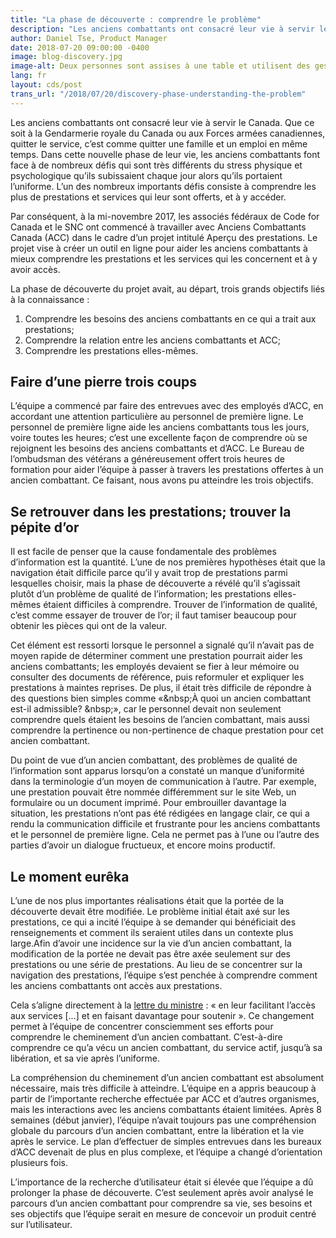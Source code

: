 ```yaml
---
title: "La phase de découverte : comprendre le problème"
description: "Les anciens combattants ont consacré leur vie à servir le Canada. Que ce soit à la Gendarmerie royale du Canada ou aux Forces armées canadiennes, quitter le service, c’est comme quitter une famille et un emploi en même temps. Dans cette nouvelle phase de leur vie, les anciens combattants font face à de nombreux défis qui sont très différents du stress physique et psychologique qu’ils subissaient chaque jour alors qu’ils portaient l’uniforme. L’un des nombreux importants défis consiste à comprendre les plus de prestations et services qui leur sont offerts, et à y accéder."
author: Daniel Tse, Product Manager
date: 2018-07-20 09:00:00 -0400
image: blog-discovery.jpg
image-alt: Deux personnes sont assises à une table et utilisent des gestes de la main en discutant de leur travail.
lang: fr
layout: cds/post
trans_url: "/2018/07/20/discovery-phase-understanding-the-problem"
---
```


Les anciens combattants ont consacré leur vie à servir le Canada. Que ce soit à la Gendarmerie royale du Canada ou aux Forces armées canadiennes, quitter le service, c’est comme quitter une famille et un emploi en même temps. Dans cette nouvelle phase de leur vie, les anciens combattants font face à de nombreux défis qui sont très différents du stress physique et psychologique qu’ils subissaient chaque jour alors qu’ils portaient l’uniforme. L’un des nombreux importants défis consiste à comprendre les plus de prestations et services qui leur sont offerts, et à y accéder.

Par conséquent, à la mi-novembre 2017, les associés fédéraux de Code for Canada et le SNC ont commencé à travailler avec Anciens Combattants Canada (ACC) dans le cadre d’un projet intitulé Aperçu des prestations. Le projet vise à créer un outil en ligne pour aider les
anciens combattants à mieux comprendre les prestations et les services qui les concernent et à y avoir accès.

La phase de découverte du projet avait, au départ, trois grands objectifs liés à la connaissance :
1. Comprendre les besoins des anciens combattants en ce qui a trait aux prestations;
2. Comprendre la relation entre les anciens combattants et ACC;
3. Comprendre les prestations elles-mêmes.

## Faire d’une pierre trois coups

L’équipe a commencé par faire des entrevues avec des employés d’ACC, en accordant une attention particulière au personnel de première ligne. Le personnel de première ligne aide les anciens combattants tous les jours, voire toutes les heures; c’est une excellente façon de comprendre où se rejoignent les besoins des anciens combattants et d’ACC. Le Bureau de l’ombudsman des vétérans a généreusement offert trois heures de formation pour aider l’équipe à passer à travers les prestations offertes à un ancien combattant. Ce faisant, nous avons pu atteindre les trois objectifs.

## Se retrouver dans les prestations; trouver la pépite d’or

Il est facile de penser que la cause fondamentale des problèmes d’information est la quantité. L’une de nos premières hypothèses était que la navigation était difficile parce qu’il y avait trop de prestations parmi lesquelles choisir, mais la phase de découverte a révélé qu’il s’agissait plutôt d’un problème de qualité de l’information; les prestations elles-mêmes étaient difficiles à comprendre. Trouver de l’information de qualité, c’est comme essayer de trouver de l’or; il faut tamiser beaucoup pour obtenir les pièces qui ont de la valeur.

Cet élément est ressorti lorsque le personnel a signalé qu’il n’avait pas de moyen rapide de déterminer comment une prestation pourrait aider les anciens combattants; les employés devaient se fier à leur mémoire ou consulter des documents de référence, puis reformuler et expliquer les prestations à maintes reprises. De plus, il était très difficile de répondre à des questions bien simples comme «&amp;nbsp;À quoi un ancien combattant est-il admissible? &amp;nbsp;», car le personnel devait non seulement comprendre quels étaient les besoins de l’ancien combattant, mais aussi comprendre la pertinence ou non-pertinence de chaque prestation pour cet ancien combattant.

Du point de vue d’un ancien combattant, des problèmes de qualité de l’information sont apparus lorsqu’on a constaté un manque d’uniformité dans la terminologie d’un moyen de communication à l’autre. Par exemple, une prestation pouvait être nommée différemment sur le site Web, un formulaire ou un document imprimé. Pour embrouiller davantage la situation, les prestations n’ont pas été rédigées en langage clair, ce qui a rendu la communication difficile et frustrante pour les anciens combattants et le personnel de première ligne. Cela ne permet pas à l’une ou l’autre des parties d’avoir un dialogue fructueux, et encore moins productif. 

## Le moment eurêka

L’une de nos plus importantes réalisations était que la portée de la découverte devait être modifiée. Le problème initial était axé sur les prestations, ce qui a incité l’équipe à se demander qui bénéficiait des renseignements et comment ils seraient utiles dans un contexte plus large.Afin d’avoir une incidence sur la vie d’un ancien combattant, la modification de la portée ne devait pas être axée seulement sur des prestations ou une série de prestations. Au lieu de se concentrer sur la navigation des prestations, l’équipe s’est penchée à comprendre comment les anciens combattants ont accès aux prestations. 

Cela s’aligne directement à la [lettre du ministre](https://pm.gc.ca/fra/lettre-de-mandat-du-ministre-des-anciens-combattants-et-ministre-associe-de-la-defense-nationale) : « en leur facilitant l’accès aux services […] et en faisant davantage pour soutenir ». Ce changement permet à l’équipe de concentrer
consciemment ses efforts pour comprendre le cheminement d’un ancien combattant. C’est-à-dire comprendre ce qu’a vécu un ancien combattant, du service actif, jusqu’à sa libération, et sa vie après l’uniforme.

La compréhension du cheminement d’un ancien combattant est absolument nécessaire, mais
très difficile à atteindre. L’équipe en a appris beaucoup à partir de l’importante recherche
effectuée par ACC et d’autres organismes, mais les interactions avec les anciens combattants
étaient limitées. Après 8 semaines (début janvier), l’équipe n’avait toujours pas une
compréhension globale du parcours d’un ancien combattant, entre la libération et la vie après le
service. Le plan d’effectuer de simples entrevues dans les bureaux d’ACC devenait de plus en
plus complexe, et l’équipe a changé d’orientation plusieurs fois.

L’importance de la recherche d’utilisateur était si élevée que l’équipe a dû prolonger la phase de
découverte. C’est seulement après avoir analysé le parcours d’un ancien combattant pour
comprendre sa vie, ses besoins et ses objectifs que l’équipe serait en mesure de concevoir un
produit centré sur l’utilisateur.
